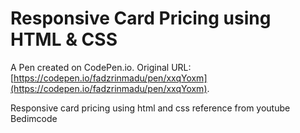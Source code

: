 # Responsive Card Pricing using HTML  & CSS

A Pen created on CodePen.io. Original URL: [https://codepen.io/fadzrinmadu/pen/xxqYoxm](https://codepen.io/fadzrinmadu/pen/xxqYoxm).

Responsive card pricing using html and css reference from youtube Bedimcode